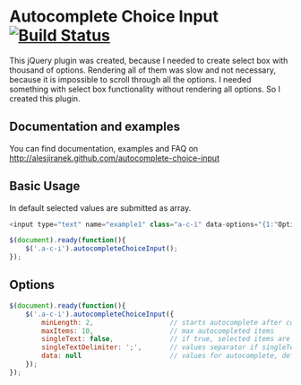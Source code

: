 # Autocomplete Choice Input [![Build Status](https://travis-ci.org/AlesJiranek/autocomplete-choice-input.svg?branch=master)](https://travis-ci.org/AlesJiranek/autocomplete-choice-input)

This jQuery plugin was created, because I needed to create select box with thousand of options.
Rendering all of them was slow and not necessary, because it is impossible to scroll through all the options.
I needed something with select box functionality without rendering all options. So I created this plugin.


## Documentation and examples
You can find documentation, examples and FAQ on http://alesjiranek.github.com/autocomplete-choice-input


## Basic Usage

In default selected values are submitted as array.

```javascript
<input type="text" name="example1" class="a-c-i" data-options="{1:"Option 1", 2:"Option 2"}">

$(document).ready(function(){
    $('.a-c-i').autocompleteChoiceInput();
});
```

## Options

```javascript
$(document).ready(function(){
    $('.a-c-i').autocompleteChoiceInput({
        minLength: 2,                   // starts autocomplete after count of chars
        maxItems: 10,                   // max autocompleted items
        singleText: false,              // if true, selected items are string value, else output is array
        singleTextDelimiter: ';',       // values separator if singleText is true
        data: null                      // values for autocomplete, default data-options attribute
    });
});
```